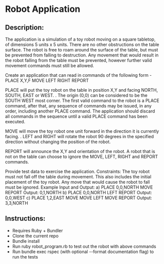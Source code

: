 # Robot Application

## Description:
The application is a simulation of a toy robot moving on a square tabletop, of dimensions 5 units x 5 units.
There are no other obstructions on the table surface. The robot is free to roam around the surface of the table,
but must be prevented from falling to destruction. Any movement that would result in the robot falling from the
table must be prevented, however further valid movement commands must still be allowed.

Create an application that can read in commands of the following form - PLACE X,Y,F MOVE LEFT RIGHT
REPORT

PLACE will put the toy robot on the table in position X,Y and facing NORTH, SOUTH, EAST or WEST. . The
origin (0,0) can be considered to be the SOUTH WEST most corner.
The first valid command to the robot is a PLACE command, after that, any sequence of commands may be
issued, in any order, including another PLACE command. The application should discard all commands in the
sequence until a valid PLACE command has been executed.

MOVE will move the toy robot one unit forward in the direction it is currently facing. . LEFT and RIGHT will
rotate the robot 90 degrees in the specified direction without changing the position of the robot.

REPORT will announce the X,Y and orientation of the robot.
A robot that is not on the table can choose to ignore the MOVE, LEFT, RIGHT and REPORT commands.

Provide test data to exercise the application.
Constraints: The toy robot must not fall off the table during movement. This also includes the initial placement
of the toy robot. Any move that would cause the robot to fall must be ignored.
Example Input and Output: a) PLACE 0,0,NORTH MOVE REPORT Output: 0,1,NORTH
b) PLACE 0,0,NORTH LEFT REPORT Output: 0,0,WEST
c) PLACE 1,2,EAST MOVE MOVE LEFT MOVE REPORT Output: 3,3,NORTH


## Instructions:

* Requires Ruby + Bundler
* Clone the current repo
* Bundle install
* Run ruby robot_program.rb to test out the robot with above commands
* Run bundle exec rspec (with optional --format documentation flag) to run the tests
